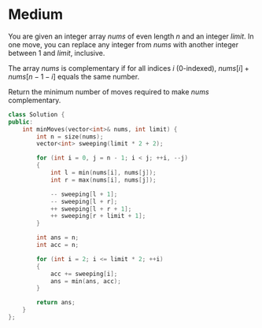 # Medium

You are given an integer array $nums$ of even length $n$ and an integer $limit$. In one move, you can replace any integer from $nums$ with another integer between $1$ and $limit$, inclusive.

The array $nums$ is complementary if for all indices $i$ (0-indexed), $nums[i] + nums[n - 1 - i]$ equals the same number.

Return the minimum number of moves required to make $nums$ complementary.

```cpp
class Solution {
public:
    int minMoves(vector<int>& nums, int limit) {
        int n = size(nums);
        vector<int> sweeping(limit * 2 + 2);

        for (int i = 0, j = n - 1; i < j; ++i, --j)
        {
            int l = min(nums[i], nums[j]);
            int r = max(nums[i], nums[j]);

            -- sweeping[l + 1];
            -- sweeping[l + r];
            ++ sweeping[l + r + 1];
            ++ sweeping[r + limit + 1];
        }

        int ans = n;
        int acc = n;

        for (int i = 2; i <= limit * 2; ++i)
        {
            acc += sweeping[i];
            ans = min(ans, acc);
        }

        return ans;
    }
};
```
